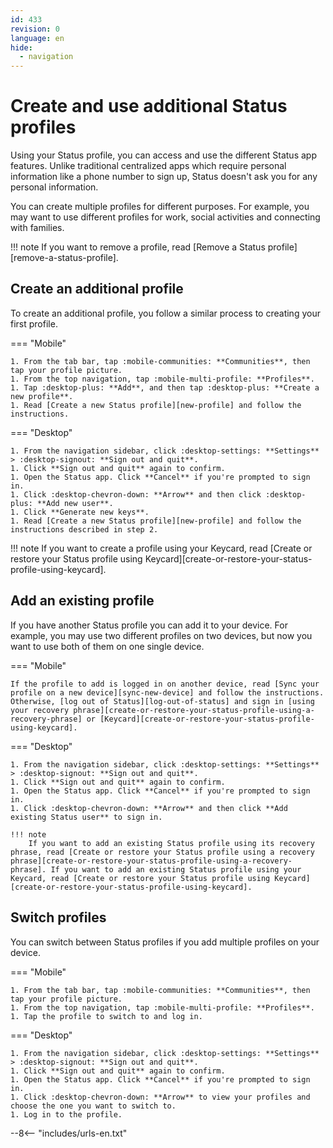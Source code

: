 ```yaml
---
id: 433
revision: 0
language: en
hide:
  - navigation
---
```


# Create and use additional Status profiles

Using your Status profile, you can access and use the different Status app features. Unlike traditional centralized apps which require personal information like a phone number to sign up, Status doesn't ask you for any personal information.

You can create multiple profiles for different purposes. For example, you may want to use different profiles for work, social activities and connecting with families.

!!! note
    If you want to remove a profile, read [Remove a Status profile][remove-a-status-profile].

## Create an additional profile

To create an additional profile, you follow a similar process to creating your first profile.

=== "Mobile"

    1. From the tab bar, tap :mobile-communities: **Communities**, then tap your profile picture.
    1. From the top navigation, tap :mobile-multi-profile: **Profiles**.
    1. Tap :desktop-plus: **Add**, and then tap :desktop-plus: **Create a new profile**.
    1. Read [Create a new Status profile][new-profile] and follow the instructions.

=== "Desktop"

    1. From the navigation sidebar, click :desktop-settings: **Settings** > :desktop-signout: **Sign out and quit**.
    1. Click **Sign out and quit** again to confirm.
    1. Open the Status app. Click **Cancel** if you're prompted to sign in.
    1. Click :desktop-chevron-down: **Arrow** and then click :desktop-plus: **Add new user**.
    1. Click **Generate new keys**. 
    1. Read [Create a new Status profile][new-profile] and follow the instructions described in step 2.

!!! note
    If you want to create a profile using your Keycard, read [Create or restore your Status profile using Keycard][create-or-restore-your-status-profile-using-keycard].

## Add an existing profile

If you have another Status profile you can add it to your device. For example, you may use two different profiles on two devices, but now you want to use both of them on one single device.

=== "Mobile"

    If the profile to add is logged in on another device, read [Sync your profile on a new device][sync-new-device] and follow the instructions. Otherwise, [log out of Status][log-out-of-status] and sign in [using your recovery phrase][create-or-restore-your-status-profile-using-a-recovery-phrase] or [Keycard][create-or-restore-your-status-profile-using-keycard]. 

=== "Desktop"

    1. From the navigation sidebar, click :desktop-settings: **Settings** > :desktop-signout: **Sign out and quit**.
    1. Click **Sign out and quit** again to confirm.
    1. Open the Status app. Click **Cancel** if you're prompted to sign in.
    1. Click :desktop-chevron-down: **Arrow** and then click **Add existing Status user** to sign in.
    
    !!! note
        If you want to add an existing Status profile using its recovery phrase, read [Create or restore your Status profile using a recovery phrase][create-or-restore-your-status-profile-using-a-recovery-phrase]. If you want to add an existing Status profile using your Keycard, read [Create or restore your Status profile using Keycard][create-or-restore-your-status-profile-using-keycard]. 

## Switch profiles

You can switch between Status profiles if you add multiple profiles on your device.

=== "Mobile"

    1. From the tab bar, tap :mobile-communities: **Communities**, then tap your profile picture.
    1. From the top navigation, tap :mobile-multi-profile: **Profiles**.
    1. Tap the profile to switch to and log in.

=== "Desktop"

    1. From the navigation sidebar, click :desktop-settings: **Settings** > :desktop-signout: **Sign out and quit**.
    1. Click **Sign out and quit** again to confirm.
    1. Open the Status app. Click **Cancel** if you're prompted to sign in.
    1. Click :desktop-chevron-down: **Arrow** to view your profiles and choose the one you want to switch to. 
    1. Log in to the profile.

--8<-- "includes/urls-en.txt"
